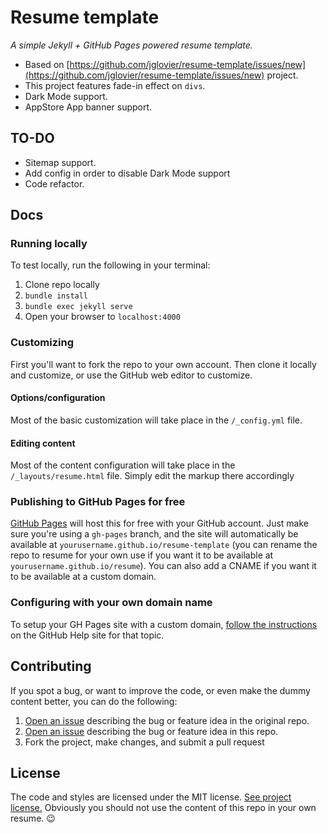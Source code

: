 # Resume template

*A simple Jekyll + GitHub Pages powered resume template.*
- Based on [https://github.com/jglovier/resume-template/issues/new](https://github.com/jglovier/resume-template/issues/new) project.
- This project features fade-in effect on `divs`.
- Dark Mode support.
- AppStore App banner support.

## TO-DO

- Sitemap support.
- Add config in order to disable Dark Mode support
- Code refactor.

## Docs

### Running locally

To test locally, run the following in your terminal:

1. Clone repo locally
1. `bundle install`
2. `bundle exec jekyll serve`
3. Open your browser to `localhost:4000`

### Customizing

First you'll want to fork the repo to your own account. Then clone it locally and customize, or use the GitHub web editor to customize.

#### Options/configuration

Most of the basic customization will take place in the `/_config.yml` file.

#### Editing content

Most of the content configuration will take place in the `/_layouts/resume.html` file. Simply edit the markup there accordingly

### Publishing to GitHub Pages for free

[GitHub Pages](https://pages.github.com/) will host this for free with your GitHub account. Just make sure you're using a `gh-pages` branch, and the site will automatically be available at `yourusername.github.io/resume-template` (you can rename the repo to resume for your own use if you want it to be available at `yourusername.github.io/resume`). You can also add a CNAME if you want it to be available at a custom domain.

### Configuring with your own domain name

To setup your GH Pages site with a custom domain, [follow the instructions](https://help.github.com/articles/setting-up-a-custom-domain-with-github-pages/) on the GitHub Help site for that topic.

## Contributing

If you spot a bug, or want to improve the code, or even make the dummy content better, you can do the following:

1. [Open an issue](https://github.com/jglovier/resume-template/issues/new) describing the bug or feature idea in the original repo.
2. [Open an issue](https://github.com/obocat/daniel_toranzo_perez/issues) describing the bug or feature idea in this repo.
3. Fork the project, make changes, and submit a pull request

## License

The code and styles are licensed under the MIT license. [See project license.](LICENSE) Obviously you should not use the content of this repo in your own resume. :wink:
